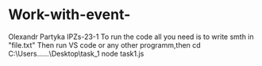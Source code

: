 # Work-with-event-
Olexandr Partyka IPZs-23-1
To run the code all you need is to write smth in "file.txt"
Then run VS code or any other programm,then 
cd C:\Users\......\Desktop\task_1
node task1.js
